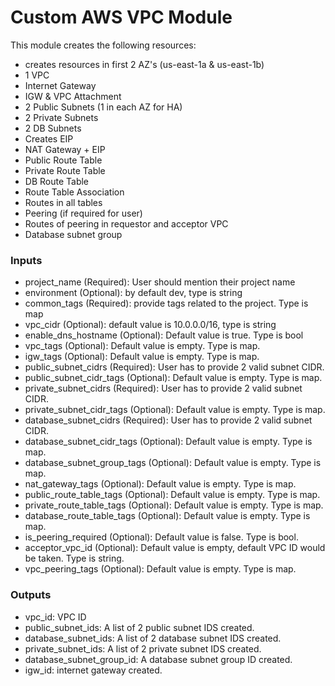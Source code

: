 # Custom AWS VPC Module
This module creates the following resources:

* creates resources in first 2 AZ's (us-east-1a & us-east-1b)
* 1 VPC
* Internet Gateway
* IGW & VPC Attachment
* 2 Public Subnets (1 in each AZ for HA)
* 2 Private Subnets
* 2 DB Subnets
* Creates EIP
* NAT Gateway + EIP
* Public Route Table
* Private Route Table
* DB Route Table
* Route Table Association
* Routes in all tables
* Peering (if required for user)
* Routes of peering in requestor and acceptor VPC
* Database subnet group

### Inputs
* project_name (Required): User should mention their project name
* environment (Optional): by default dev, type is string
* common_tags (Required):  provide tags related to the project. Type is map
* vpc_cidr (Optional): default value is 10.0.0.0/16, type is string
* enable_dns_hostname (Optional): Default value is true. Type is bool
* vpc_tags (Optional): Default value is empty. Type is map.
* igw_tags (Optional): Default value is empty. Type is map.
* public_subnet_cidrs (Required): User has to provide 2 valid subnet CIDR.
* public_subnet_cidr_tags (Optional): Default value is empty. Type is map.
* private_subnet_cidrs (Required): User has to provide 2 valid subnet CIDR.
* private_subnet_cidr_tags (Optional): Default value is empty. Type is map.
* database_subnet_cidrs (Required): User has to provide 2 valid subnet CIDR.
* database_subnet_cidr_tags (Optional): Default value is empty. Type is map.
* database_subnet_group_tags (Optional): Default value is empty. Type is map.
* nat_gateway_tags (Optional): Default value is empty. Type is map.
* public_route_table_tags (Optional): Default value is empty. Type is map.
* private_route_table_tags (Optional): Default value is empty. Type is map.
* database_route_table_tags (Optional): Default value is empty. Type is map.
* is_peering_required (Optional): Default value is false. Type is bool.
* acceptor_vpc_id (Optional): Default value is empty, default VPC ID would be taken. Type is string.
* vpc_peering_tags (Optional): Default value is empty. Type is map.

### Outputs
* vpc_id: VPC ID
* public_subnet_ids: A list of 2 public subnet IDS created.
* database_subnet_ids: A list of 2 database subnet IDS created.
* private_subnet_ids: A list of 2 private subnet IDS created.
* database_subnet_group_id: A database subnet group ID created.
* igw_id: internet gateway created.
